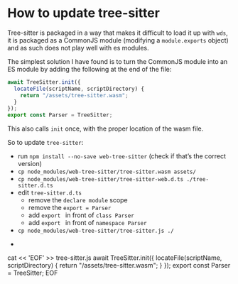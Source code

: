 # How to update tree-sitter

Tree-sitter is packaged in a way that makes it difficult to load it up with `wds`, it is packaged as a CommonJS module (modifying a `module.exports` object) and as such does not play well with es modules.

The simplest solution I have found is to turn the CommonJS module into an ES module by adding the following at the end of the file:

```js
await TreeSitter.init({
  locateFile(scriptName, scriptDirectory) {
    return "/assets/tree-sitter.wasm";
  }
});
export const Parser = TreeSitter;
```

This also calls `init` once, with the proper location of the wasm file.

So to update `tree-sitter`:

- run `npm install --no-save web-tree-sitter` (check if that’s the correct version)
- `cp node_modules/web-tree-sitter/tree-sitter.wasm assets/`
- `cp node_modules/web-tree-sitter/tree-sitter-web.d.ts ./tree-sitter.d.ts`
- edit `tree-sitter.d.ts`
  - remove the `declare module` scope
  - remove the `export = Parser`
  - add `export ` in front of `class Parser`
  - add `export ` in front of `namespace Parser`
- `cp node_modules/web-tree-sitter/tree-sitter.js ./`
- ```bash
cat << 'EOF' >> tree-sitter.js
await TreeSitter.init({
  locateFile(scriptName, scriptDirectory) {
    return "/assets/tree-sitter.wasm";
  }
});
export const Parser = TreeSitter;
EOF
```
